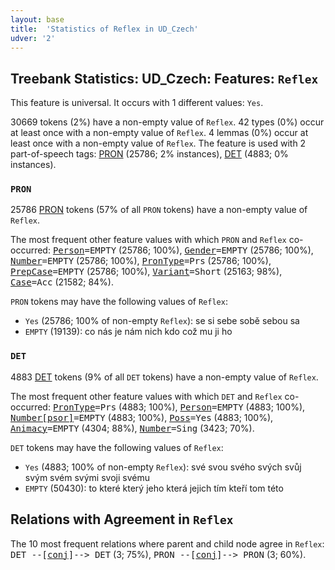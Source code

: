 ```yaml
---
layout: base
title:  'Statistics of Reflex in UD_Czech'
udver: '2'
---
```


## Treebank Statistics: UD_Czech: Features: `Reflex`

This feature is universal.
It occurs with 1 different values: `Yes`.

30669 tokens (2%) have a non-empty value of `Reflex`.
42 types (0%) occur at least once with a non-empty value of `Reflex`.
4 lemmas (0%) occur at least once with a non-empty value of `Reflex`.
The feature is used with 2 part-of-speech tags: [PRON](cs-pos-PRON.html) (25786; 2% instances), [DET](cs-pos-DET.html) (4883; 0% instances).

### `PRON`

25786 [PRON](cs-pos-PRON.html) tokens (57% of all `PRON` tokens) have a non-empty value of `Reflex`.

The most frequent other feature values with which `PRON` and `Reflex` co-occurred: <tt><a href="Person.html">Person</a>=EMPTY</tt> (25786; 100%), <tt><a href="Gender.html">Gender</a>=EMPTY</tt> (25786; 100%), <tt><a href="Number.html">Number</a>=EMPTY</tt> (25786; 100%), <tt><a href="PronType.html">PronType</a>=Prs</tt> (25786; 100%), <tt><a href="PrepCase.html">PrepCase</a>=EMPTY</tt> (25786; 100%), <tt><a href="Variant.html">Variant</a>=Short</tt> (25163; 98%), <tt><a href="Case.html">Case</a>=Acc</tt> (21582; 84%).

`PRON` tokens may have the following values of `Reflex`:

* `Yes` (25786; 100% of non-empty `Reflex`): se si sebe sobě sebou sa
* `EMPTY` (19139): co nás je nám nich kdo což mu ji ho

### `DET`

4883 [DET](cs-pos-DET.html) tokens (9% of all `DET` tokens) have a non-empty value of `Reflex`.

The most frequent other feature values with which `DET` and `Reflex` co-occurred: <tt><a href="PronType.html">PronType</a>=Prs</tt> (4883; 100%), <tt><a href="Person.html">Person</a>=EMPTY</tt> (4883; 100%), <tt><a href="Number[psor].html">Number[psor]</a>=EMPTY</tt> (4883; 100%), <tt><a href="Poss.html">Poss</a>=Yes</tt> (4883; 100%), <tt><a href="Animacy.html">Animacy</a>=EMPTY</tt> (4304; 88%), <tt><a href="Number.html">Number</a>=Sing</tt> (3423; 70%).

`DET` tokens may have the following values of `Reflex`:

* `Yes` (4883; 100% of non-empty `Reflex`): své svou svého svých svůj svým svém svými svoji svému
* `EMPTY` (50430): to které který jeho která jejich tím kteří tom této

## Relations with Agreement in `Reflex`

The 10 most frequent relations where parent and child node agree in `Reflex`:
<tt>DET --[<a href="../dep/conj.html">conj</a>]--> DET</tt> (3; 75%),
<tt>PRON --[<a href="../dep/conj.html">conj</a>]--> PRON</tt> (3; 60%).

